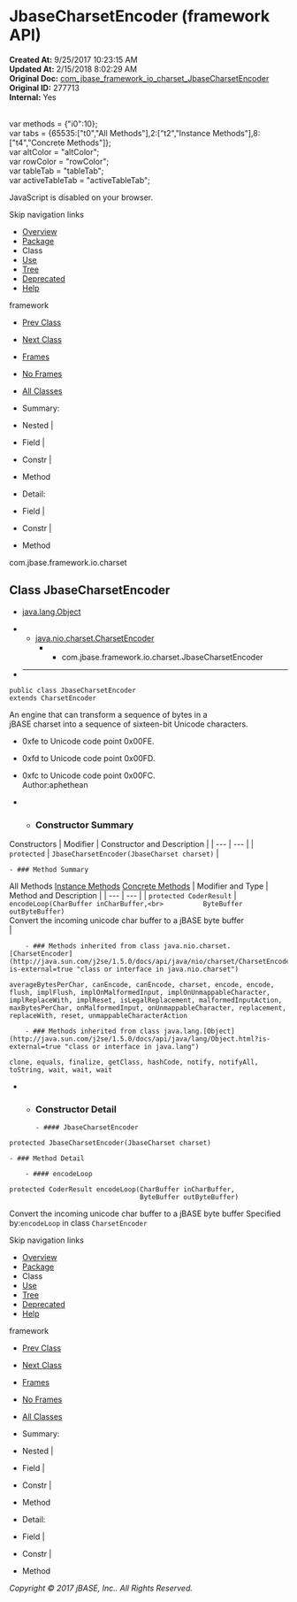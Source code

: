 # JbaseCharsetEncoder (framework   API)

**Created At:** 9/25/2017 10:23:15 AM  
**Updated At:** 2/15/2018 8:02:29 AM  
**Original Doc:** [com_jbase_framework_io_charset_JbaseCharsetEncoder](https://docs.jbase.com/39221-charset/com_jbase_framework_io_charset_JbaseCharsetEncoder)  
**Original ID:** 277713  
**Internal:** Yes  

<!--<br>    try {<br>        if (location.href.indexOf('is-external=true') == -1) {<br>            parent.document.title="JbaseCharsetEncoder (framework   API)";<br>        }<br>    }<br>    catch(err) {<br>    }<br>//--><br>var methods = {"i0":10};<br>var tabs = {65535:["t0","All Methods"],2:["t2","Instance Methods"],8:["t4","Concrete Methods"]};<br>var altColor = "altColor";<br>var rowColor = "rowColor";<br>var tableTab = "tableTab";<br>var activeTableTab = "activeTableTab";
JavaScript is disabled on your browser.

Skip navigation links

- [Overview](../../../../../overview-summary.html)
- [Package](./../com.jbase.framework.io.charset-%28framework---api%29)
- Class
- [Use](./../class-use/uses-of-class-com.jbase.framework.io.charset.jbasecharsetencoder-%28framework---api%29)
- [Tree](./../com.jbase.framework.io.charset-class-hierarchy-%28framework---api%29)
- [Deprecated](../../../../../deprecated-list.html)
- [Help](../../../../../help-doc.html)


framework <br>

- [Prev Class](./../jbasecharsetdecoder-%28framework---api%29 "class in com.jbase.framework.io.charset")
- [Next Class](./../jbaseprivateusecharset-%28framework---api%29 "class in com.jbase.framework.io.charset")


- [Frames](./.)
- [No Frames](./.)


- [All Classes](../../../../../allclasses-noframe.html)


<!--<br>  allClassesLink = document.getElementById("allclasses\_navbar\_top");<br>  if(window==top) {<br>    allClassesLink.style.display = "block";<br>  }<br>  else {<br>    allClassesLink.style.display = "none";<br>  }<br>  //-->

- Summary:
- Nested |
- Field |
- Constr |
- Method


- Detail:
- Field |
- Constr |
- Method

com.jbase.framework.io.charset

## Class JbaseCharsetEncoder

- [java.lang.Object](http://java.sun.com/j2se/1.5.0/docs/api/java/lang/Object.html?is-external=true "class or interface in java.lang")
- - [java.nio.charset.CharsetEncoder](http://java.sun.com/j2se/1.5.0/docs/api/java/nio/charset/CharsetEncoder.html?is-external=true "class or interface in java.nio.charset")
    - - com.jbase.framework.io.charset.JbaseCharsetEncoder


- * * *


```
public class JbaseCharsetEncoder
extends CharsetEncoder
```

An engine that can transform a sequence of bytes in a<br> jBASE charset into a sequence of sixteen-bit Unicode characters.<br>


- 0xfe to Unicode code point 0x00FE.<br>
- 0xfd to Unicode code point 0x00FD.<br>
- 0xfc to Unicode code point 0x00FC.<br>
Author:aphethean

- - ### Constructor Summary


Constructors | Modifier | Constructor and Description |
| --- | --- |
| `protected` | `JbaseCharsetEncoder(JbaseCharset charset)`  |


    - ### Method Summary


All Methods [Instance Methods](javascript:show%282%29;) [Concrete Methods](javascript:show%288%29;) | Modifier and Type | Method and Description |
| --- | --- |
| `protected CoderResult` | `encodeLoop(CharBuffer inCharBuffer,<br>          ByteBuffer outByteBuffer)`<br>Convert the incoming unicode char buffer to a jBASE byte buffer<br> |


        - ### Methods inherited from class java.nio.charset.[CharsetEncoder](http://java.sun.com/j2se/1.5.0/docs/api/java/nio/charset/CharsetEncoder.html?is-external=true "class or interface in java.nio.charset")
`averageBytesPerChar, canEncode, canEncode, charset, encode, encode, flush, implFlush, implOnMalformedInput, implOnUnmappableCharacter, implReplaceWith, implReset, isLegalReplacement, malformedInputAction, maxBytesPerChar, onMalformedInput, onUnmappableCharacter, replacement, replaceWith, reset, unmappableCharacterAction`


        - ### Methods inherited from class java.lang.[Object](http://java.sun.com/j2se/1.5.0/docs/api/java/lang/Object.html?is-external=true "class or interface in java.lang")
`clone, equals, finalize, getClass, hashCode, notify, notifyAll, toString, wait, wait, wait`

- - ### Constructor Detail

        - #### JbaseCharsetEncoder

```
protected JbaseCharsetEncoder(JbaseCharset charset)
```


    - ### Method Detail

        - #### encodeLoop

```
protected CoderResult encodeLoop(CharBuffer inCharBuffer,
                                 ByteBuffer outByteBuffer)
```

Convert the incoming unicode char buffer to a jBASE byte buffer
Specified by:`encodeLoop` in class `CharsetEncoder`

Skip navigation links

- [Overview](../../../../../overview-summary.html)
- [Package](./../com.jbase.framework.io.charset-%28framework---api%29)
- Class
- [Use](./../class-use/uses-of-class-com.jbase.framework.io.charset.jbasecharsetencoder-%28framework---api%29)
- [Tree](./../com.jbase.framework.io.charset-class-hierarchy-%28framework---api%29)
- [Deprecated](../../../../../deprecated-list.html)
- [Help](../../../../../help-doc.html)


framework <br>

- [Prev Class](./../jbasecharsetdecoder-%28framework---api%29 "class in com.jbase.framework.io.charset")
- [Next Class](./../jbaseprivateusecharset-%28framework---api%29 "class in com.jbase.framework.io.charset")


- [Frames](./.)
- [No Frames](./.)


- [All Classes](../../../../../allclasses-noframe.html)


<!--<br>  allClassesLink = document.getElementById("allclasses\_navbar\_bottom");<br>  if(window==top) {<br>    allClassesLink.style.display = "block";<br>  }<br>  else {<br>    allClassesLink.style.display = "none";<br>  }<br>  //-->

- Summary:
- Nested |
- Field |
- Constr |
- Method


- Detail:
- Field |
- Constr |
- Method

*Copyright © 2017 jBASE, Inc.. All Rights Reserved.*
